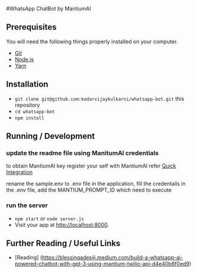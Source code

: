 #WhatsApp ChatBot by MantiumAI

## Prerequisites

You will need the following things properly installed on your computer.

- [Git](https://git-scm.com/)
- [Node.js](https://nodejs.org/)
- [Yarn](https://yarnpkg.com/)

## Installation

- `git clone git@github.com:kedarvijaykulkarni/whatsapp-bot.git` this repository
- `cd whatsapp-bot`
- `npm install`

## Running / Development

### update the readme file using ManitumAI credentials

to obtain MantiumAI key register your self with  MantiumAI refer [Quick Integration](https://developer.mantiumai.com/docs/quick-integration)

rename the sample.env to .env file in the application, fill the credentails in the .env file, add the MANTIUM_PROMPT_ID which need to execute

### run the server

- `npm start` or `node server.js`
- Visit your app at [http://localhost:8000](http://localhost:8000).

## Further Reading / Useful Links
- [Reading] (https://blessingadesiji.medium.com/build-a-whatsapp-ai-powered-chatbot-with-gpt-3-using-mantium-twilio-api-d4e40b6f0ed9)
